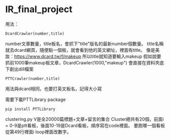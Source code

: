 # IR_final_project

用法：
```
DcardCrawler(number,title) 
```
 number文章數量，title板名，會抓下"title"版名的最新number個數量。
 title名稱就去dcard網頁，隨便點一個板，就會看到他的英文網址，裡面有title。
 像是美妝：https://www.dcard.tw/f/makeup
 所以title就知道要輸入makeup
 假如說要抓前1000筆makeup板文章，DcardCrawler(1000,"makeup")
 會直接在資料夾底下創出dill檔案

```
PTTCrawler(number,title) 
```
  用法與dcard相同，也要打英文板名，記得大小寫
  
  需要下載PTTLibrary package
```
pip install PTTLibrary
```

  clustering.py
  V是全20000篇標題+文章+留言的集合
  Cluster總共有20個，前面i = 0-9是ptt看板，後面10-19是Dcard看板，順序寫在code裡面。
  要跑哪一個看板從第49行裡面i loop裡面改數字。
